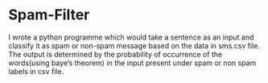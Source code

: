 # Spam-Filter
I wrote a python programme which would take a sentence as an input and classify it as spam or non-spam message based on the data in sms.csv file. The output is determined by the probability of occurrence of the words(using baye’s theorem) in the input present under spam or non spam labels in csv file.

